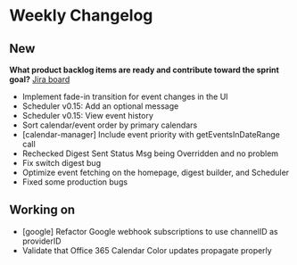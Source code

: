 # Weekly Changelog
## New
**What product backlog items are ready and contribute toward the sprint goal?** [Jira board](https://basehq.atlassian.net/jira/software/projects/ENG/boards/2)  
- Implement fade-in transition for event changes in the UI
- Scheduler v0.15: Add an optional message
- Scheduler v0.15: View event history
- Sort calendar/event order by primary calendars
- [calendar-manager] Include event priority with getEventsInDateRange call
- Rechecked Digest Sent Status Msg being Overridden and no problem
- Fix switch digest bug
- Optimize event fetching on the homepage, digest builder, and Scheduler
- Fixed some production bugs

## Working on
- [google] Refactor Google webhook subscriptions to use channelID as providerID
- Validate that Office 365 Calendar Color updates propagate properly